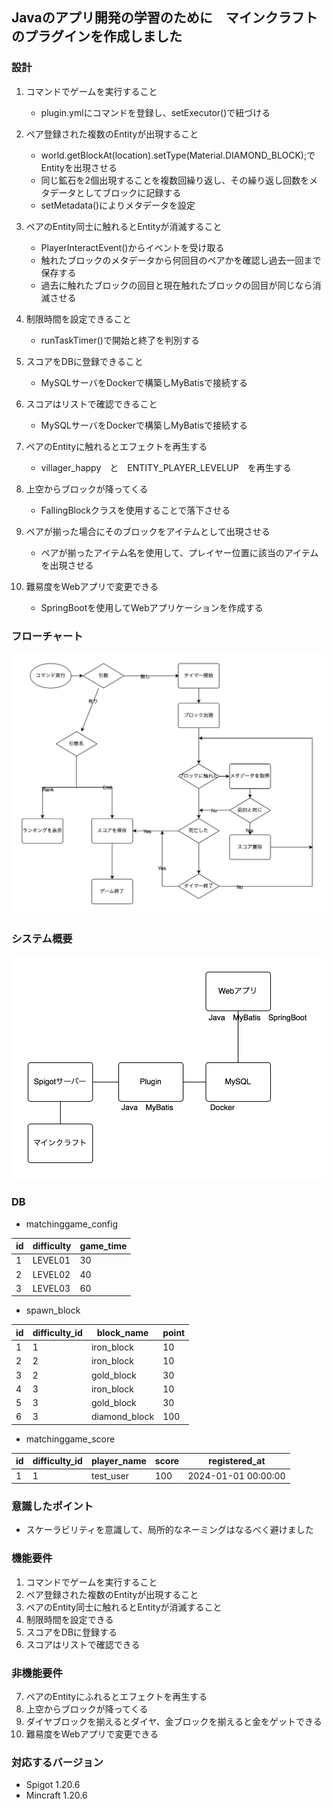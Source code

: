 ## Javaのアプリ開発の学習のために　マインクラフトのプラグインを作成しました

### 設計
1. コマンドでゲームを実行すること
   - plugin.ymlにコマンドを登録し、setExecutor()で紐づける

2. ペア登録された複数のEntityが出現すること
   - world.getBlockAt(location).setType(Material.DIAMOND_BLOCK);でEntityを出現させる
   - 同じ鉱石を2個出現することを複数回繰り返し、その繰り返し回数をメタデータとしてブロックに記録する
   - setMetadata()によりメタデータを設定

3. ペアのEntity同士に触れるとEntityが消滅すること
   - PlayerInteractEvent()からイベントを受け取る
   - 触れたブロックのメタデータから何回目のペアかを確認し過去一回まで保存する
   - 過去に触れたブロックの回目と現在触れたブロックの回目が同じなら消滅させる

4. 制限時間を設定できること
   - runTaskTimer()で開始と終了を判別する

5. スコアをDBに登録できること
   - MySQLサーバをDockerで構築しMyBatisで接続する

6. スコアはリストで確認できること
   - MySQLサーバをDockerで構築しMyBatisで接続する

7. ペアのEntityに触れるとエフェクトを再生する
   - villager_happy　と　ENTITY_PLAYER_LEVELUP　を再生する

8. 上空からブロックが降ってくる
   - FallingBlockクラスを使用することで落下させる

9. ペアが揃った場合にそのブロックをアイテムとして出現させる
   - ペアが揃ったアイテム名を使用して、プレイヤー位置に該当のアイテムを出現させる

10. 難易度をWebアプリで変更できる
    - SpringBootを使用してWebアプリケーションを作成する

### フローチャート
![フローチャート](https://github.com/kitochio/spigot_plugin/blob/images/FlowChart.jpg)

### システム概要
![システム概要](https://github.com/kitochio/spigot_plugin/blob/images/SystemOverview.jpg)

### DB
 - matchinggame_config

| id | difficulty | game_time |
| ---- | ---- | ---- |
| 1 | LEVEL01 | 30 |
| 2 | LEVEL02 | 40 |
| 3 | LEVEL03 | 60 |

 - spawn_block

| id | difficulty_id | block_name | point |
| --- | --- | --- | --- |
| 1 | 1 | iron_block | 10 |
| 2 | 2 | iron_block | 10 |
| 3 | 2 | gold_block | 30 |
| 4 | 3 | iron_block | 10 |
| 5 | 3 | gold_block | 30 |
| 6 | 3 | diamond_block | 100 |

 - matchinggame_score

| id | difficulty_id | player_name | score | registered_at |
| --- | --- | --- | --- | --- |
| 1 | 1 | test_user | 100 | 2024-01-01 00:00:00 |


### 意識したポイント
   - スケーラビリティを意識して、局所的なネーミングはなるべく避けました

### 機能要件
1. コマンドでゲームを実行すること
2. ペア登録された複数のEntityが出現すること
3. ペアのEntity同士に触れるとEntityが消滅すること
4. 制限時間を設定できる
5. スコアをDBに登録する
6. スコアはリストで確認できる

### 非機能要件
7. ペアのEntityにふれるとエフェクトを再生する
8. 上空からブロックが降ってくる
9. ダイヤブロックを揃えるとダイヤ、金ブロックを揃えると金をゲットできる
10. 難易度をWebアプリで変更できる

### 対応するバージョン
- Spigot 1.20.6
- Mincraft 1.20.6
